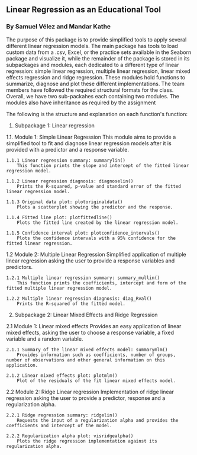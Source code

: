 ## Linear Regression as an Educational Tool
### By Samuel Vélez and Mandar Kathe 

The purpose of this package is to provide simplified tools to apply several different linear regression models. 
The main package has tools to load custom data from a .csv, Excel, or the practice sets available in the Seaborn package and visualize it, while the remainder of the package is stored in its subpackages and modules, each dedicated to a different type of linear regression: simple linear regression, multiple linear regression, linear mixed effects regression and ridge regression. 
These modules hold functions to summarize, diagnose and plot these different implementations.
The team members have followed the required structural formats for the class.
Overall, we have two sub-packahes each containing two modules. The modules also have inheritance as required by the assignment

The following is the structure and explanation on each function's function:

1. Subpackage 1: Linear regression

1.1. Module 1: Simple Linear Regression
    This module aims to provide a simplified tool to fit and diagnose linear regression models after it is provided with a predictor and a response variable.

    1.1.1 Linear regression summary: summarylin()
        This function prints the slope and intercept of the fitted linear regression model.

    1.1.2 Linear regression diagnosis: diagnoselin()
        Prints the R-squared, p-value and standard error of the fitted linear regression model.

    1.1.3 Original data plot: plotoriginaldata()
        Plots a scatterplot showing the predictor and the response.

    1.1.4 Fitted line plot: plotfittedline()
        Plots the fitted line created by the linear regression model.

    1.1.5 Confidence interval plot: plotconfidence_intervals()
        Plots the confidence intervals with a 95% confidence for the fitted linear regression.

1.2 Module 2: Multiple Linear Regression
    Simplified application of multiple linear regression asking the user to provide a response variables and predictors.

    1.2.1 Multiple linear regression summary: summary_mullin()
        This function prints the coefficients, intercept and form of the fitted multiple linear regression model.

    1.2.2 Multiple linear regression diagnosis: diag_Rval()
        Prints the R-squared of the fitted model.

2. Subpackage 2: Linear Mixed Effects and Ridge Regression

2.1 Module 1: Linear mixed effects
Provides an easy application of linear mixed effects, asking the user to choose a response variable, a fixed variable and a random variable.

    2.1.1 Summary of the linear mixed effects model: summarymlm()
        Provides information such as coefficients, number of groups, number of observations and other general information on this application.

    2.1.2 Linear mixed effects plot: plotmlm()
        Plot of the residuals of the fit linear mixed effects model.

2.2 Module 2: Ridge Linear regression
    Implementation of ridge linear regression asking the user to provide a predictor, response and a regularization alpha.

    2.2.1 Ridge regression summary: ridgelin()
        Requests the input of a regularization alpha and provides the coefficients and intercept of the model.
        
    2.2.2 Regularization alpha plot: visridgealpha()
        Plots the ridge regression implementation against its regularization alpha.
